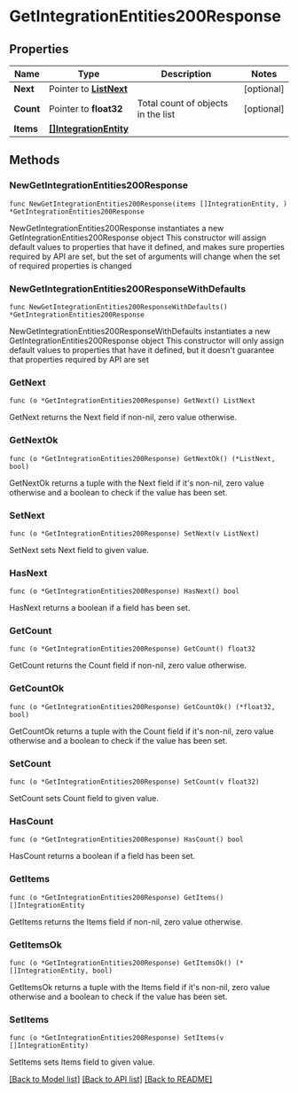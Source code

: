# GetIntegrationEntities200Response

## Properties

Name | Type | Description | Notes
------------ | ------------- | ------------- | -------------
**Next** | Pointer to [**ListNext**](ListNext.md) |  | [optional] 
**Count** | Pointer to **float32** | Total count of objects in the list | [optional] 
**Items** | [**[]IntegrationEntity**](IntegrationEntity.md) |  | 

## Methods

### NewGetIntegrationEntities200Response

`func NewGetIntegrationEntities200Response(items []IntegrationEntity, ) *GetIntegrationEntities200Response`

NewGetIntegrationEntities200Response instantiates a new GetIntegrationEntities200Response object
This constructor will assign default values to properties that have it defined,
and makes sure properties required by API are set, but the set of arguments
will change when the set of required properties is changed

### NewGetIntegrationEntities200ResponseWithDefaults

`func NewGetIntegrationEntities200ResponseWithDefaults() *GetIntegrationEntities200Response`

NewGetIntegrationEntities200ResponseWithDefaults instantiates a new GetIntegrationEntities200Response object
This constructor will only assign default values to properties that have it defined,
but it doesn't guarantee that properties required by API are set

### GetNext

`func (o *GetIntegrationEntities200Response) GetNext() ListNext`

GetNext returns the Next field if non-nil, zero value otherwise.

### GetNextOk

`func (o *GetIntegrationEntities200Response) GetNextOk() (*ListNext, bool)`

GetNextOk returns a tuple with the Next field if it's non-nil, zero value otherwise
and a boolean to check if the value has been set.

### SetNext

`func (o *GetIntegrationEntities200Response) SetNext(v ListNext)`

SetNext sets Next field to given value.

### HasNext

`func (o *GetIntegrationEntities200Response) HasNext() bool`

HasNext returns a boolean if a field has been set.

### GetCount

`func (o *GetIntegrationEntities200Response) GetCount() float32`

GetCount returns the Count field if non-nil, zero value otherwise.

### GetCountOk

`func (o *GetIntegrationEntities200Response) GetCountOk() (*float32, bool)`

GetCountOk returns a tuple with the Count field if it's non-nil, zero value otherwise
and a boolean to check if the value has been set.

### SetCount

`func (o *GetIntegrationEntities200Response) SetCount(v float32)`

SetCount sets Count field to given value.

### HasCount

`func (o *GetIntegrationEntities200Response) HasCount() bool`

HasCount returns a boolean if a field has been set.

### GetItems

`func (o *GetIntegrationEntities200Response) GetItems() []IntegrationEntity`

GetItems returns the Items field if non-nil, zero value otherwise.

### GetItemsOk

`func (o *GetIntegrationEntities200Response) GetItemsOk() (*[]IntegrationEntity, bool)`

GetItemsOk returns a tuple with the Items field if it's non-nil, zero value otherwise
and a boolean to check if the value has been set.

### SetItems

`func (o *GetIntegrationEntities200Response) SetItems(v []IntegrationEntity)`

SetItems sets Items field to given value.



[[Back to Model list]](../README.md#documentation-for-models) [[Back to API list]](../README.md#documentation-for-api-endpoints) [[Back to README]](../README.md)


